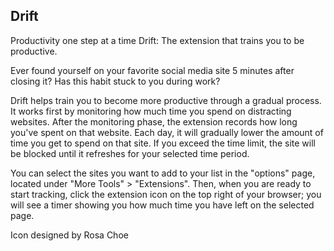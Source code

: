 ## Drift

Productivity one step at a time
Drift: The extension that trains you to be productive.

Ever found yourself on your favorite social media site 5 minutes after closing it? Has this habit stuck to you during work?

Drift helps train you to become more productive through a gradual process. It works first by monitoring how much time you spend on distracting websites. After the monitoring phase, the extension records how long you've spent on that website. Each day, it will gradually lower the amount of time you get to spend on that site. If you exceed the time limit, the site will be blocked until it refreshes for your selected time period.

You can select the sites you want to add to your list in the "options" page, located under "More Tools" > "Extensions". Then, when you are ready to start tracking, click the extension icon on the top right of your browser; you will see a timer showing you how much time you have left on the selected page.


Icon designed by Rosa Choe
